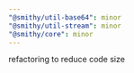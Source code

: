 ```yaml
---
"@smithy/util-base64": minor
"@smithy/util-stream": minor
"@smithy/core": minor
---
```


refactoring to reduce code size

